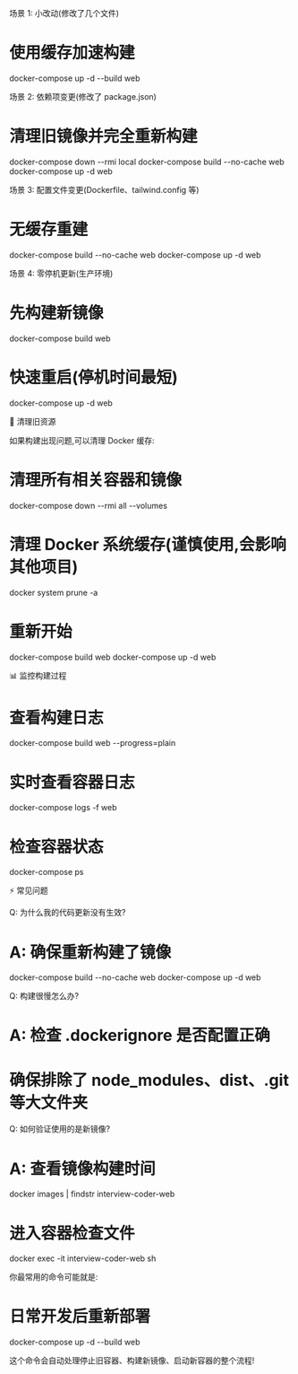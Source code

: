 场景 1: 小改动(修改了几个文件)

  # 使用缓存加速构建
  docker-compose up -d --build web

  场景 2: 依赖项变更(修改了 package.json)

  # 清理旧镜像并完全重新构建
  docker-compose down --rmi local
  docker-compose build --no-cache web
  docker-compose up -d web

  场景 3: 配置文件变更(Dockerfile、tailwind.config 等)

  # 无缓存重建
  docker-compose build --no-cache web
  docker-compose up -d web

  场景 4: 零停机更新(生产环境)

  # 先构建新镜像
  docker-compose build web

  # 快速重启(停机时间最短)
  docker-compose up -d web

  🧹 清理旧资源

  如果构建出现问题,可以清理 Docker 缓存:

  # 清理所有相关容器和镜像
  docker-compose down --rmi all --volumes

  # 清理 Docker 系统缓存(谨慎使用,会影响其他项目)
  docker system prune -a

  # 重新开始
  docker-compose build web
  docker-compose up -d web

  📊 监控构建过程

  # 查看构建日志
  docker-compose build web --progress=plain

  # 实时查看容器日志
  docker-compose logs -f web

  # 检查容器状态
  docker-compose ps

  ⚡ 常见问题

  Q: 为什么我的代码更新没有生效?
  # A: 确保重新构建了镜像
  docker-compose build --no-cache web
  docker-compose up -d web

  Q: 构建很慢怎么办?
  # A: 检查 .dockerignore 是否配置正确
  # 确保排除了 node_modules、dist、.git 等大文件夹

  Q: 如何验证使用的是新镜像?
  # A: 查看镜像构建时间
  docker images | findstr interview-coder-web

  # 进入容器检查文件
  docker exec -it interview-coder-web sh

  你最常用的命令可能就是:

  # 日常开发后重新部署
  docker-compose up -d --build web

  这个命令会自动处理停止旧容器、构建新镜像、启动新容器的整个流程!